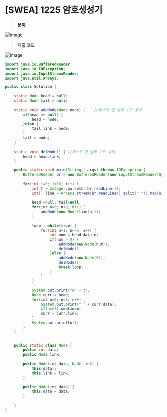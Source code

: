 # [SWEA] 1225 암호생성기
> **[문제](https://swexpertacademy.com/main/talk/solvingClub/problemView.do?solveclubId=AX69tP7quW4DFAVm&contestProbId=AV14uWl6AF0CFAYD&probBoxId=AX7Xk6266eYDFAVm&type=PROBLEM&problemBoxTitle=day0208&problemBoxCnt=4)**
> 
![image](https://user-images.githubusercontent.com/80896077/174946840-74653c09-2883-4f65-8f7c-0551a3fd1a1b.png)

> **제출 코드**

![image](https://user-images.githubusercontent.com/80896077/174946893-62aa9d9e-de2c-4e70-be5e-2650f9e04d3f.png)

```java
import java.io.BufferedReader;
import java.io.IOException;
import java.io.InputStreamReader;
import java.util.Arrays;

public class Solution {
	
	static Node head = null;
	static Node tail = null;
	
	static void addNode(Node node) {	//리스트 맨 뒤에 노드 추가
		if(head == null) {
			head = node;
		}else {
			tail.link = node;
		}
		tail = node;
	}
	
	static void delNode() {	//리스트 맨 앞의 노드 삭제
		head = head.link;
	}
	
	public static void main(String[] args) throws IOException {
		BufferedReader br = new BufferedReader(new InputStreamReader(System.in));
		
		for(int i=0; i<10; i++) {
			int t = Integer.parseInt(br.readLine());
			int[] line = Arrays.stream(br.readLine().split(" ")).mapToInt(Integer::parseInt).toArray();
			
			head =null; tail=null;
			for(int n=0; n<8; n++) {
				addNode(new Node(line[n]));
			}
			
			loop : while(true) {
				for(int n=1; n<=5; n++) {
					int num = head.data-n;
					if(num > 0) {
						addNode(new Node(num));
						delNode();
					}else {
						addNode(new Node(0));
						delNode();
						break loop;
					}
				}
			}
			
			System.out.print("#" + t);
			Node curr = head;
			for(int n=0; n<8; n++) {
				System.out.print(" " + curr.data);
				if(n==7) continue;
				curr = curr.link;
			}
			System.out.println();
		}
	}

	
	public static class Node {
		public int data;
		public Node link;
		
		public Node(int data, Node link) {
			this(data);
			this.link = link;
		}

		public Node(int data) {
			this.data = data;
		}
		
	}
}
```
